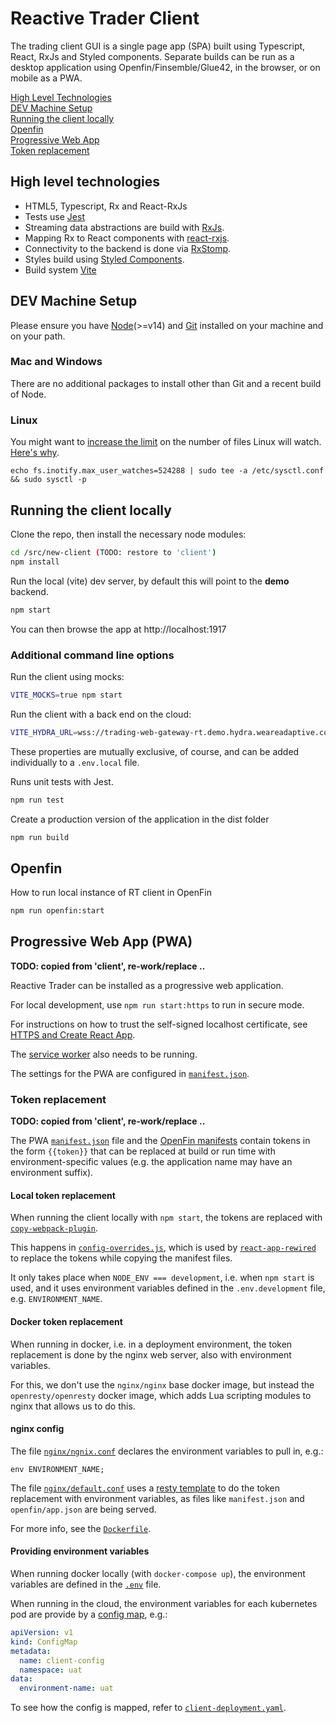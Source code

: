 # Reactive Trader Client

The trading client GUI is a single page app (SPA) built using Typescript, React, RxJs and Styled components. Separate builds can be run as a desktop application using Openfin/Finsemble/Glue42, in the browser, or on mobile as a PWA.

[High Level Technologies](#high-level-technologies)  
[DEV Machine Setup](#dev-machine-setup)  
[Running the client locally](#running-the-client-locally)  
[Openfin](#openfin)  
[Progressive Web App](#progressive-web-app)  
[Token replacement](#token-replacement)

## High level technologies

- HTML5, Typescript, Rx and React-RxJs
- Tests use [Jest](https://jestjs.io/)
- Streaming data abstractions are build with [RxJs](https://github.com/Reactive-Extensions/RxJS).
- Mapping Rx to React components with [react-rxjs](https://react-rxjs.org/).
- Connectivity to the backend is done via [RxStomp](https://github.com/stomp-js/rx-stomp).
- Styles build using [Styled Components](https://www.styled-components.com/).
- Build system [Vite](https://vitejs.dev/)

## DEV Machine Setup

Please ensure you have [Node](https://nodejs.org)(>=v14) and [Git](https://git-scm.com/downloads) installed on your machine and on your path.

### Mac and Windows

There are no additional packages to install other than Git and a recent build of Node.

### Linux

You might want to [increase the limit](http://stackoverflow.com/questions/16748737/grunt-watch-error-waiting-fatal-error-watch-enospc) on the number of files Linux will watch. [Here's why](https://github.com/coryhouse/react-slingshot/issues/6).

```
echo fs.inotify.max_user_watches=524288 | sudo tee -a /etc/sysctl.conf && sudo sysctl -p
```

## Running the client locally

Clone the repo, then install the necessary node modules:

```sh
cd /src/new-client (TODO: restore to 'client')
npm install
```

Run the local (vite) dev server, by default this will point to the **demo** backend.

```sh
npm start
```

You can then browse the app at http://localhost:1917

### Additional command line options

Run the client using mocks:

```sh
VITE_MOCKS=true npm start
```

Run the client with a back end on the cloud:

```sh
VITE_HYDRA_URL=wss://trading-web-gateway-rt.demo.hydra.weareadaptive.com npm start
```

These properties are mutually exclusive, of course, and can be added individually to a `.env.local` file.

Runs unit tests with Jest.

```sh
npm run test
```

Create a production version of the application in the dist folder

```sh
npm run build
```

## Openfin

How to run local instance of RT client in OpenFin

```sh
npm run openfin:start
```

## Progressive Web App (PWA)

**TODO: copied from 'client', re-work/replace ..**

Reactive Trader can be installed as a progressive web application.

For local development, use `npm run start:https` to run in secure mode.

For instructions on how to trust the self-signed localhost certificate, see [HTTPS and Create React App](https://medium.com/@danielgwilson/https-and-create-react-app-3a30ed31c904).

The [service worker](src/serviceWorker.js) also needs to be running.

The settings for the PWA are configured in [`manifest.json`](public/manifest.json).

### Token replacement

**TODO: copied from 'client', re-work/replace ..**

The PWA [`manifest.json`](public/manifest.json) file and the [OpenFin manifests](public/openfin) contain tokens in the form `{{token}}` that can be replaced at build or run time with environment-specific values (e.g. the application name may have an environment suffix).

#### Local token replacement

When running the client locally with `npm start`, the tokens are replaced with [`copy-webpack-plugin`](https://webpack.js.org/plugins/copy-webpack-plugin/).

This happens in [`config-overrides.js`](config-overrides.js), which is used by [`react-app-rewired`](https://github.com/timarney/react-app-rewired) to replace the tokens while copying the manifest files.

It only takes place when `NODE_ENV === development`, i.e. when `npm start` is used, and it uses environment variables defined in the `.env.development` file, e.g. `ENVIRONMENT_NAME`.

#### Docker token replacement

When running in docker, i.e. in a deployment environment, the token replacement is done by the nginx web server, also with environment variables.

For this, we don't use the `nginx/nginx` base docker image, but instead the `openresty/openresty` docker image, which adds Lua scripting modules to nginx that allows us to do this.

#### nginx config

The file [`nginx/ngnix.conf`](nginx/nginx.conf) declares the environment variables to pull in, e.g.:

```
env ENVIRONMENT_NAME;
```

The file [`nginx/default.conf`](nginx/default.conf) uses a [resty template](https://github.com/bungle/lua-resty-template) to do the token replacement with environment variables, as files like `manifest.json` and `openfin/app.json` are being served.

For more info, see the [`Dockerfile`](Dockerfile).

#### Providing environment variables

When running docker locally (with `docker-compose up`), the environment variables are defined in the [`.env`](../.env) file.

When running in the cloud, the environment variables for each kubernetes pod are provide by a [config map](https://kubernetes.io/docs/tasks/configure-pod-container/configure-pod-configmap/), e.g.:

```yaml
apiVersion: v1
kind: ConfigMap
metadata:
  name: client-config
  namespace: uat
data:
  environment-name: uat
```

To see how the config is mapped, refer to [`client-deployment.yaml`](../services/kubernetes/per-deployment/client-deployment.yaml).
